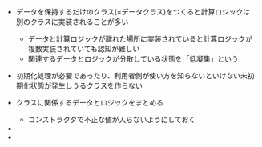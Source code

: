 
- データを保持するだけのクラス(=データクラス)をつくると計算ロジックは別のクラスに実装されることが多い
  - データと計算ロジックが離れた場所に実装されていると計算ロジックが複数実装されていても認知が難しい
  - 関連するデータとロジックが分散している状態を「低凝集」という

- 初期化処理が必要であったり、利用者側が使い方を知らないといけない未初期化状態が発生しうるクラスを作らない

- クラスに関係するデータとロジックをまとめる
  - コンストラクタで不正な値が入らないようにしておく 

- 

- 

